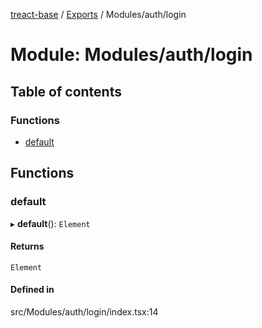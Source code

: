 [treact-base](../README.md) / [Exports](../modules.md) / Modules/auth/login

# Module: Modules/auth/login

## Table of contents

### Functions

- [default](Modules_auth_login.md#default)

## Functions

### default

▸ **default**(): `Element`

#### Returns

`Element`

#### Defined in

src/Modules/auth/login/index.tsx:14
